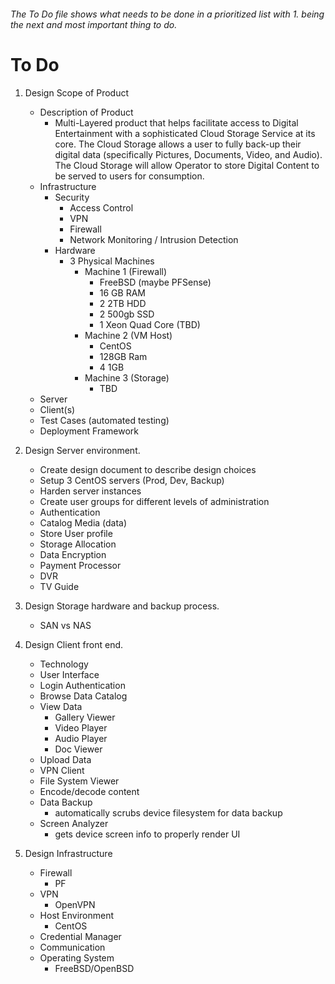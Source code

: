 ###### The To Do file shows what needs to be done in a prioritized list with 1. being the next and most important thing to do. ######

# To Do #

1. Design Scope of Product
    * Description of Product
        + Multi-Layered product that helps facilitate access to Digital Entertainment with a sophisticated Cloud Storage                  Service at its core. The Cloud Storage allows a user to fully back-up their digital data (specifically Pictures, 
           Documents, Video, and Audio). The Cloud Storage will allow Operator to store Digital Content to be served to users            for consumption. 
    * Infrastructure
        + Security
            - Access Control
            - VPN
            - Firewall
            - Network Monitoring / Intrusion Detection
        + Hardware
            - 3 Physical Machines
               * Machine 1 (Firewall)
                  + FreeBSD (maybe PFSense)
                  + 16 GB RAM
                  + 2 2TB HDD
                  + 2 500gb SSD
                  + 1 Xeon Quad Core (TBD)
               * Machine 2 (VM Host)
                  + CentOS
                  + 128GB Ram
                  + 4 1GB
               * Machine 3 (Storage)
                  + TBD
    * Server
    * Client(s)
    * Test Cases (automated testing)
    * Deployment Framework

2. Design Server environment.
    * Create design document to describe design choices
    * Setup 3 CentOS servers (Prod, Dev, Backup)
    * Harden server instances
    * Create user groups for different levels of administration
    * Authentication
    * Catalog Media (data)
    * Store User profile
    * Storage Allocation
    * Data Encryption
    * Payment Processor
    * DVR
    * TV Guide

3. Design Storage hardware and backup process.
    * SAN vs NAS

4. Design Client front end.
    * Technology
    * User Interface
    * Login Authentication
    * Browse Data Catalog
    * View Data
        + Gallery Viewer
        + Video Player
        + Audio Player
        + Doc Viewer
    * Upload Data
    * VPN Client
    * File System Viewer
    * Encode/decode content
    * Data Backup
        + automatically scrubs device filesystem for data backup
    * Screen Analyzer
        + gets device screen info to properly render UI

5. Design Infrastructure
    * Firewall
        + PF
    * VPN
        + OpenVPN
    * Host Environment
        + CentOS
    * Credential Manager
    * Communication
    * Operating System
        + FreeBSD/OpenBSD
    
